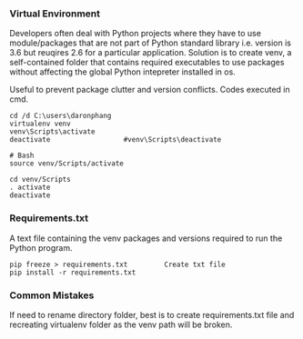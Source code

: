 ### Virtual Environment

Developers often deal with Python projects where they have to use module/packages that are not part of Python standard
library i.e. version is 3.6 but reuqires 2.6 for a particular application. Solution is to create venv, a self-contained folder that contains required
executables to use packages without affecting the global Python intepreter installed in os.

Useful to prevent package clutter and version conflicts. Codes executed in cmd.

```
cd /d C:\users\daronphang
virtualenv venv
venv\Scripts\activate
deactivate                  #venv\Scripts\deactivate

# Bash
source venv/Scripts/activate

cd venv/Scripts
. activate
deactivate
```

### Requirements.txt

A text file containing the venv packages and versions required to run the Python program.

```
pip freeze > requirements.txt         Create txt file
pip install -r requirements.txt
```

### Common Mistakes

If need to rename directory folder, best is to create requirements.txt file and recreating virtualenv folder as the venv path will be broken.
